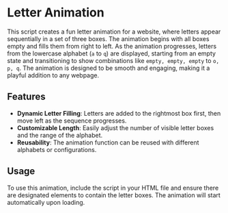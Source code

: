 # Letter Animation

This script creates a fun letter animation for a website, where letters appear sequentially in a set of three boxes. The animation begins with all boxes empty and fills them from right to left. As the animation progresses, letters from the lowercase alphabet (`a` to `q`) are displayed, starting from an empty state and transitioning to show combinations like `empty, empty, empty` to `o, p, q`. The animation is designed to be smooth and engaging, making it a playful addition to any webpage.

## Features

- **Dynamic Letter Filling**: Letters are added to the rightmost box first, then move left as the sequence progresses.
- **Customizable Length**: Easily adjust the number of visible letter boxes and the range of the alphabet.
- **Reusability**: The animation function can be reused with different alphabets or configurations.

## Usage

To use this animation, include the script in your HTML file and ensure there are designated elements to contain the letter boxes. The animation will start automatically upon loading.
